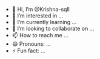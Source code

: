 - 👋 Hi, I’m @Krishna-sqll
- 👀 I’m interested in ...
- 🌱 I’m currently learning ...
- 💞️ I’m looking to collaborate on ...
- 📫 How to reach me ...
- 😄 Pronouns: ...
- ⚡ Fun fact: ...

<!---
Krishna-sqll/Krishna-sqll is a ✨ special ✨ repository because its `README.md` (this file) appears on your GitHub profile.
You can click the Preview link to take a look at your changes.
--->
